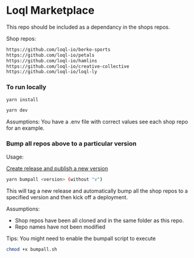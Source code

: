 # Loql Marketplace

This repo should be included as a dependancy in the shops repos.

Shop repos:

```bash
https://github.com/loql-io/berko-sports
https://github.com/loql-io/petals
https://github.com/loql-io/hamlins
https://github.com/loql-io/creative-collective
https://github.com/loql-io/loql-ly
```

### To run locally
```bash
yarn install
```
```bash
yarn dev
```
Assumptions:
You have a .env file with correct values see each shop repo for an example.

### Bump all repos above to a particular version

Usage:

[Create release and publish a new version](https://github.com/loql-io/marketplace/releases/new)

```bash
yarn bumpall <version> (without "v")
```

This will tag a new release and automatically bump all the shop repos to a specified version and then kick off a deployment.

Assumptions:
- Shop repos have been all cloned and in the same folder as this repo.
- Repo names have not been modified

Tips:
You might need to enable the bumpall script to execute
```bash
chmod +x bumpall.sh
```
